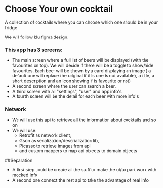 # Choose Your own cocktail
A collection of cocktails where you can choose which one should be in your fridge

We will follow [blu](https://www.figma.com/file/yGApBLVEfjfaK7E3NGpNCa/Esercizio?node-id=0%3A1) figma design.

### This app has 3 screens:
 - The main screen where a full list of beers will be displayed (with the favourites on top). We will decide if there will be a toggle to show/hide favourites. Each beer will be shown by a card displaying an image ( a default one will replace  the original if this one is not available), a title, a short description and an icon showing if is favourite or not)
 -  A second screen where the user can search a beer.
 -  A third screen with all "settings", "user" and  app info's
 -  A fourth screen will be the detail for each beer with more info's

### Network
- We will use this [api](https://www.thecocktaildb.com/api.php) to retrieve all the information about cocktails and so on.
- We will use:
    - Retrofit as network client,
    - Gson as serialization/deserialization lib,
    - Picasso to retrieve images from api
    - and custom mappers to map api objects to domain objects

##Separation
- A first step could be create all the stuff to make the ui/ux part work with mocked info
- A second one connect the rest api to take the advantage of real info
